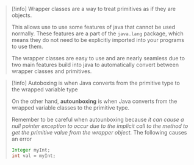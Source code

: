 > [!info] Wrapper classes are a way to treat primitives as if they are objects.
> 
> This allows use to use some features of java that cannot be used normally. These features are a part of the `java.lang` package, which means they do not need to be explicitly imported into your programs to use them. 
> 
> The wrapper classes are easy to use and are nearly seamless due to two main features build into java to automatically convert between wrapper classes and primitives.

> [!info] Autoboxing is when Java converts from the primitive type to the wrapped variable type
> 
> On the other hand, **autounboxing** is when Java converts from the wrapped variable classes to the primitive type. 
> 
> Remember to be careful when autounboxing because *it can cause a null pointer exception to occur due to the implicit call to the method to get the primitive value from the wrapper object.* The following causes an error
> ```java
> Integer myInt;
> int val = myInt;
> ```
> 

